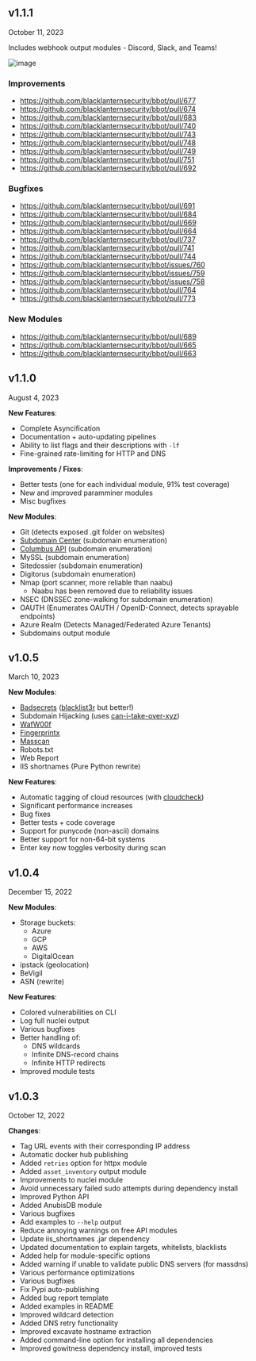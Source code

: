 ## v1.1.1
October 11, 2023

Includes webhook output modules - Discord, Slack, and Teams!

![image](https://github.com/blacklanternsecurity/bbot/assets/20261699/72e3e940-a41a-4c7a-952e-49a1d7cae526)

### Improvements
- https://github.com/blacklanternsecurity/bbot/pull/677
- https://github.com/blacklanternsecurity/bbot/pull/674
- https://github.com/blacklanternsecurity/bbot/pull/683
- https://github.com/blacklanternsecurity/bbot/pull/740
- https://github.com/blacklanternsecurity/bbot/pull/743
- https://github.com/blacklanternsecurity/bbot/pull/748
- https://github.com/blacklanternsecurity/bbot/pull/749
- https://github.com/blacklanternsecurity/bbot/pull/751
- https://github.com/blacklanternsecurity/bbot/pull/692

### Bugfixes
- https://github.com/blacklanternsecurity/bbot/pull/691
- https://github.com/blacklanternsecurity/bbot/pull/684
- https://github.com/blacklanternsecurity/bbot/pull/669
- https://github.com/blacklanternsecurity/bbot/pull/664
- https://github.com/blacklanternsecurity/bbot/pull/737
- https://github.com/blacklanternsecurity/bbot/pull/741
- https://github.com/blacklanternsecurity/bbot/pull/744
- https://github.com/blacklanternsecurity/bbot/issues/760
- https://github.com/blacklanternsecurity/bbot/issues/759
- https://github.com/blacklanternsecurity/bbot/issues/758
- https://github.com/blacklanternsecurity/bbot/pull/764
- https://github.com/blacklanternsecurity/bbot/pull/773

### New Modules
- https://github.com/blacklanternsecurity/bbot/pull/689
- https://github.com/blacklanternsecurity/bbot/pull/665
- https://github.com/blacklanternsecurity/bbot/pull/663

## v1.1.0
August 4, 2023

**New Features**:

- Complete Asyncification
- Documentation + auto-updating pipelines
- Ability to list flags and their descriptions with `-lf`
- Fine-grained rate-limiting for HTTP and DNS

**Improvements / Fixes**:

- Better tests (one for each individual module, 91% test coverage)
- New and improved paramminer modules
- Misc bugfixes

**New Modules**:

- Git (detects exposed .git folder on websites)
- [Subdomain Center](https://www.subdomain.center/) (subdomain enumeration)
- [Columbus API](https://columbus.elmasy.com/) (subdomain enumeration)
- MySSL (subdomain enumeration)
- Sitedossier (subdomain enumeration)
- Digitorus (subdomain enumeration)
- Nmap (port scanner, more reliable than naabu)
    - Naabu has been removed due to reliability issues
- NSEC (DNSSEC zone-walking for subdomain enumeration)
- OAUTH (Enumerates OAUTH / OpenID-Connect, detects sprayable endpoints)
- Azure Realm (Detects Managed/Federated Azure Tenants)
- Subdomains output module


## v1.0.5
March 10, 2023

**New Modules**:

- [Badsecrets](https://github.com/blacklanternsecurity/badsecrets) ([blacklist3r](https://github.com/NotSoSecure/Blacklist3r) but better!)
- Subdomain Hijacking (uses [can-i-take-over-xyz](https://github.com/EdOverflow/can-i-take-over-xyz))
- [WafW00f](https://github.com/EnableSecurity/wafw00f)
- [Fingerprintx](https://github.com/praetorian-inc/fingerprintx)
- [Masscan](https://github.com/robertdavidgraham/masscan)
- Robots.txt
- Web Report
- IIS shortnames (Pure Python rewrite)

**New Features**:

- Automatic tagging of cloud resources (with [cloudcheck](https://github.com/blacklanternsecurity/cloudcheck))
- Significant performance increases
- Bug fixes
- Better tests + code coverage
- Support for punycode (non-ascii) domains
- Better support for non-64-bit systems
- Enter key now toggles verbosity during scan


## v1.0.4
December 15, 2022

**New Modules**:

- Storage buckets:
    - Azure
    - GCP
    - AWS
    - DigitalOcean
- ipstack (geolocation)
- BeVigil
- ASN (rewrite)

**New Features**:

- Colored vulnerabilities on CLI
- Log full nuclei output
- Various bugfixes
- Better handling of:
    - DNS wildcards
    - Infinite DNS-record chains
    - Infinite HTTP redirects
- Improved module tests

## v1.0.3
October 12, 2022

**Changes**:

- Tag URL events with their corresponding IP address
- Automatic docker hub publishing
- Added `retries` option for httpx module
- Added `asset_inventory` output module
- Improvements to nuclei module
- Avoid unnecessary failed sudo attempts during dependency install
- Improved Python API
- Added AnubisDB module
- Various bugfixes
- Add examples to `--help` output
- Reduce annoying warnings on free API modules
- Update iis_shortnames .jar dependency
- Updated documentation to explain targets, whitelists, blacklists
- Added help for module-specific options
- Added warning if unable to validate public DNS servers (for massdns)
- Various performance optimizations
- Various bugfixes
- Fix Pypi auto-publishing
- Added bug report template
- Added examples in README
- Improved wildcard detection
- Added DNS retry functionality
- Improved excavate hostname extraction
- Added command-line option for installing all dependencies
- Improved gowitness dependency install, improved tests
